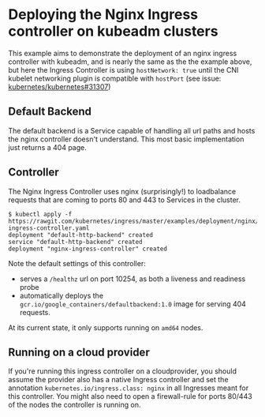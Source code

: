 # Deploying the Nginx Ingress controller on kubeadm clusters

This example aims to demonstrate the deployment of an nginx ingress controller with kubeadm, 
and is nearly the same as the the example above, but here the Ingress Controller is using 
`hostNetwork: true` until the CNI kubelet networking plugin is compatible with `hostPort`
(see issue: [kubernetes/kubernetes#31307](https://github.com/kubernetes/kubernetes/issues/31307))

## Default Backend

The default backend is a Service capable of handling all url paths and hosts the
nginx controller doesn't understand. This most basic implementation just returns
a 404 page.

## Controller

The Nginx Ingress Controller uses nginx (surprisingly!) to loadbalance requests that are coming to
ports 80 and 443 to Services in the cluster.

```console
$ kubectl apply -f https://rawgit.com/kubernetes/ingress/master/examples/deployment/nginx/kubeadm/nginx-ingress-controller.yaml
deployment "default-http-backend" created
service "default-http-backend" created
deployment "nginx-ingress-controller" created
```

Note the default settings of this controller:
* serves a `/healthz` url on port 10254, as both a liveness and readiness probe
* automatically deploys the `gcr.io/google_containers/defaultbackend:1.0` image for serving 404 requests.

At its current state, it only supports running on `amd64` nodes.

## Running on a cloud provider

If you're running this ingress controller on a cloudprovider, you should assume
the provider also has a native Ingress controller and set the annotation
`kubernetes.io/ingress.class: nginx` in all Ingresses meant for this controller.
You might also need to open a firewall-rule for ports 80/443 of the nodes the
controller is running on.
